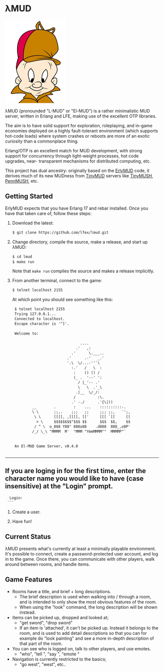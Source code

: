 # λMUD

<a href="https://raw.github.com/lfex/lmud/master/resources/images/El-Mud.png"><img src="resources/images/El-Mud.png"/></a><br/>

λMUD (pronounded "L-MUD" or "El-MUD") is a rather minimalistic MUD server,
written in Erlang and LFE, making use of the excellent OTP libraries.

The aim is to have solid support for exploration, roleplaying, and in-game
economies deployed on a highly fault-tolerant environment (which supports
hot-code loads) where system crashes or reboots are more of an exotic
curiosity than a commonplace thing.

Erlang/OTP is an excellent match for MUD development, with strong support
for concurrency through light-weight processes, hot code upgrades, near-
transparent mechanisms for distributed computing, etc.

This project has dual ancestry: originally based on the
[ErlyMUD](https://bitbucket.org/jwarlander/erlymud) code, it
derives much of its new MUDness from
[TinyMUD](http://en.wikipedia.org/wiki/TinyMUD) servers like
[TinyMUSH](http://en.wikipedia.org/wiki/TinyMUSH),
[PennMUSH](http://www.pennmush.org/),
etc.


## Getting Started

ErlyMUD expects that you have Erlang 17 and rebar installed. Once you have
that taken care of, follow these steps:

  1. Download the latest:

     ```sh
     $ git clone https://github.com/lfex/lmud.git
     ```

  1. Change directory, compile the source, make a release, and start up λMUD:

     ```sh
     $ cd lmud
     $ make run
     ```

     Note that ``make run`` compiles the source and makes a release
     implicitly.

  1. From another terminal, connect to the game:

     ```sh
     $ telnet localhost 2155
     ```

     At which point you should see something like this:

     ```
      $ telnet localhost 2155
      Trying 127.0.0.1...
      Connected to localhost.
      Escape character is '^]'.

      Welcome to:

                                    ....
                                  .'   ,:
                                .'      \.___..
                              .'      .-'   _.'
                              '.\  \/...-''`\
                                :.'   /   \  :
                                 :    () () /
                                 (_ .  '--' ':
                                   / |_'-- .'
                                   \   \  .'_\
                                  .|__  \/_/:
                                 /          :\.
                                .' -./      .'{\|))
              __        .        :    ...    ::::::::::-.
              \ \       ;;,.    ;;;   ;;     ;;; ;;,   `';,
               \ \      [[[[, ,[[[[, [['     [[[ `[[     [[
                > \     $$$$$$$$"$$$ $$      $$$  $$,    $$
               / ^ \  o_888 Y88" 888o88    .d888  888_,o8P'
              /_/ \_\ "MMMM  M'  "MMM "YmmMMMM""  MMMMP"`


      An El-MUD Game Server, v0.4.0


------------------------------------------------------------------------------
  If you are loging in for the first time, enter the character name
  you would like to have (case insensitive) at the "Login" prompt.
------------------------------------------------------------------------------


      Login:
     ```

  1. Create a user.

  1. Have fun!


## Current Status

λMUD presents what's currently at least a minimally playable environment.
It's possible to connect, create a password-protected user account, and log
in to the game. Once there, you can communicate with other players, walk
around between rooms, and handle items.

## Game Features

  * Rooms have a title, and brief + long descriptions.
    * The brief description is used when walking into / through a room,
      and is intended to only show the most obvious features of the room.
    * When using the "look" command, the long description will be shown
      instead.
  * Items can be picked up, dropped and looked at;
    * "get sword", "drop sword"
    * If an item is 'attached', it can't be picked up. Instead it belongs to
      the room, and is used to add detail descriptions so that you can for
      example do "look painting" and see a more in-depth description of that
      part of the room.
  * You can see who is logged on, talk to other players, and use emotes.
    * "who", "tell <who> <what>", "say <something>", "emote <something>"
  * Navigation is currently restricted to the basics;
    * "go west", "west", etc..
